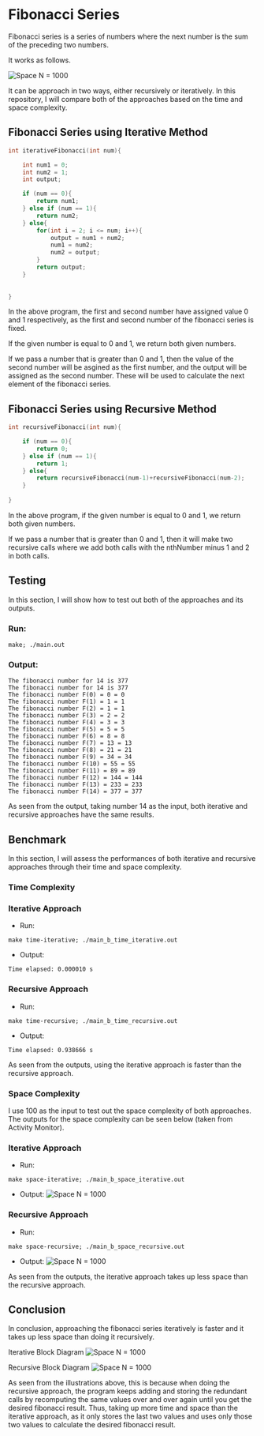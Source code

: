 # Fibonacci Series
Fibonacci series is a series of numbers where the next number is the sum of the preceding two numbers.

It works as follows.

![Space N = 1000](images/Fibonacci_series.png)

It can be approach in two ways, either recursively or iteratively. In this repository, I will compare both of the approaches based on the time and space complexity.

## Fibonacci Series using Iterative Method

```c
int iterativeFibonacci(int num){

    int num1 = 0;
    int num2 = 1;
    int output;

    if (num == 0){
        return num1;
    } else if (num == 1){
        return num2;
    } else{
        for(int i = 2; i <= num; i++){
            output = num1 + num2;
            num1 = num2;
            num2 = output;
        }
        return output;
    }
    
    
}
```
In the above program, the first and second number have assigned value 0 and 1 respectively, as the first and second number of the fibonacci series is fixed. 

If the given number is equal to 0 and 1, we return both given numbers.

If we pass a number that is greater than 0 and 1, then the value of the second number will be asgined as the first number, and the output will be assigned as the second number. These will be used to calculate the next element of the fibonacci series.

## Fibonacci Series using Recursive Method

``` c
int recursiveFibonacci(int num){

    if (num == 0){
        return 0;
    } else if (num == 1){
        return 1;
    } else{
        return recursiveFibonacci(num-1)+recursiveFibonacci(num-2);
    }
    
}
```

In the above program, if the given number is equal to 0 and 1, we return both given numbers.

If we pass a number that is greater than 0 and 1, then it will make two recursive calls where we add both calls with the nthNumber minus 1 and 2 in both calls.

## Testing
In this section, I will show how to test out both of the approaches and its outputs.

### Run:
```
make; ./main.out
```

### Output:
```
The fibonacci number for 14 is 377
The fibonacci number for 14 is 377
The fibonacci number F(0) = 0 = 0
The fibonacci number F(1) = 1 = 1
The fibonacci number F(2) = 1 = 1
The fibonacci number F(3) = 2 = 2
The fibonacci number F(4) = 3 = 3
The fibonacci number F(5) = 5 = 5
The fibonacci number F(6) = 8 = 8
The fibonacci number F(7) = 13 = 13
The fibonacci number F(8) = 21 = 21
The fibonacci number F(9) = 34 = 34
The fibonacci number F(10) = 55 = 55
The fibonacci number F(11) = 89 = 89
The fibonacci number F(12) = 144 = 144
The fibonacci number F(13) = 233 = 233
The fibonacci number F(14) = 377 = 377
```

As seen from the output, taking number 14 as the input, both iterative and recursive approaches have the same results.

## Benchmark
In this section, I will assess the performances of both iterative and recursive approaches through their time and space complexity.

### Time Complexity
### Iterative Approach
- Run:
```
make time-iterative; ./main_b_time_iterative.out
```

- Output:
```
Time elapsed: 0.000010 s
```


### Recursive Approach
- Run:
```
make time-recursive; ./main_b_time_recursive.out
```

- Output:
```
Time elapsed: 0.938666 s
```

As seen from the outputs, using the iterative approach is faster than the recursive approach.

### Space Complexity
I use 100 as the input to test out the space complexity of both approaches. The outputs for the space complexity can be seen below (taken from Activity Monitor).
### Iterative Approach
- Run:
```
make space-iterative; ./main_b_space_iterative.out
```

- Output:
![Space N = 1000](images/Space_complexity_iterative.png)

### Recursive Approach
- Run:
```
make space-recursive; ./main_b_space_recursive.out
```
- Output:
![Space N = 1000](images/Space_complexity_recursive.png)

As seen from the outputs, the iterative approach takes up less space than the recursive approach.

## Conclusion
In conclusion, approaching the fibonacci series iteratively is faster and it takes up less space than doing it recursively. 

Iterative Block Diagram
![Space N = 1000](images/Iterative_block.png)

Recursive Block Diagram
![Space N = 1000](images/Recursive_block.png)

As seen from the illustrations above, this is because when doing the recursive approach, the program keeps adding and storing the redundant calls by recomputing the same values over and over again until you get the desired fibonacci result. Thus, taking up more time and space than the iterative approach, as it only stores the last two values and uses only those two values to calculate the desired fibonacci result.
